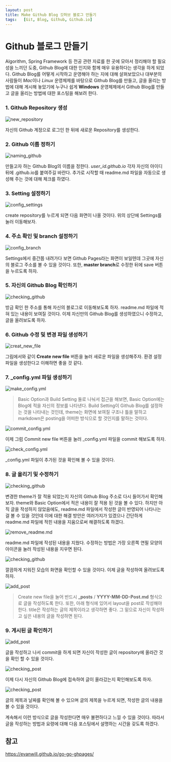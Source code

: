 ```yaml
---
layout: post
title: Make Github Blog 깃허브 블로그 만들기
tags:   [Git, Blog, Github, Github.io]
---
```


# Github 블로그 만들기

Algorithm, Spring Framework 등 전공 관련 자료를 한 곳에 모아서 정리해야 할 필요성을 느끼던 도중, Github Blog에 대한 인지와 함께 매우 유용하다는 생각을 하게 되었다. Github Blog를 어떻게 시작하고 운영해야 하는 지에 대해 살펴보았으나 대부분의 사람들이 *Mac*이나 *Linux* 운영체제를 바탕으로 Github Blog를 만들고, 글을 올리는 방법에 대해 게시해 놓았기에 누구나 쉽게 **Windows** 운영체제에서 Github Blog를 만들고 글을 올리는 방법에 대한 포스팅을 해보려 한다.

### 1. Github Repository 생성

![new_repository](/images/Make_Github_Blog_1.png)
<br/>

자신의 Github 계정으로 로그인 한 뒤에 새로운 Repository를 생성한다.

### 2. Github 이름 정하기

![naming_github](/images/Make_Github_Blog_2.png)
<br/>

만들고자 하는 Github Blog의 이름을 정한다. *user_id.github.io* 각자 자신의 아이디 뒤에 .github.io를 붙여주길 바란다.
추가로 시작할 때 readme.md 파일을 자동으로 생성해 주는 것에 대해 체크를 하였다.

### 3. Setting 설정하기

![config_settings](/images/Make_Github_Blog_3.png)
<br/>

create repository를 누르게 되면 다음 화면이 나올 것이다. 위의 상단에 Settings를 눌러 이동해보자.

### 4. 주소 확인 및 branch 설정하기

![config_branch](/images/Make_Github_Blog_4.png)
<br/>

Settings에서 중간쯤 내려가다 보면 Github Pages라는 화면이 보일텐데 그곳에 자신의 블로그 주소를 볼 수 있을 것이다.
또한, **master branch**로 수정한 뒤에 save 버튼을 누르도록 하자.

### 5. 자신의 Github Blog 확인하기

![checking_github](/images/Make_Github_Blog_5.png)
<br/>

방금 확인 한 주소를 통해 자신의 블로그로 이동해보도록 하자. readme.md 파일에 적혀 있는 내용이 보여질 것이다.
이제 자신만의 Github Blog를 생성하였으니 수정하고, 글을 올려보도록 하자.

### 6. Github 수정 및 변경 파일 생성하기

![creat_new_file](/images/Make_Github_Blog_6.png)
<br/>

그림에서와 같이 **Create new file** 버튼을 눌러 새로운 파일을 생성해주자. 환경 설정 파일을 생성한다고 이해하면 좋을 것 같다.

### 7. _config.yml 파일 생성하기

![make_config.yml](/images/Make_Github_Blog_7.png)
<br/>

> Basic Option과 Build Setting 둘로 나눠서 접근을 해보면, Basic Option에는 Blog에 적을 자신의 정보를 나타낸다.
> Build Setting이 Github Blog를 설정하는 것을 나타내는 것인데, theme는 화면에 보여질 구조나 틀을 말하고 markdown은 posting을 어떠한 방식으로 할 것인지를 말하는 것이다.

![commit_config.yml](/images/Make_Github_Blog_8.png)
<br/>

이제 그럼 Commit new file 버튼을 눌러 _config.yml 파일을 commit 해보도록 하자.

![check_config.yml](/images/Make_Github_Blog_9.png)
<br/>

_config.yml 파일이 추가된 것을 확인해 볼 수 있을 것이다.

### 8. 글 올리기 및 수정하기

![checking_github](/images/Make_Github_Blog_10.png)
<br/>

변경한 theme가 잘 적용 되었는지 자신의 Github Blog 주소로 다시 들어가서 확인해보자. theme와 Basic Option에서 적은 내용이 잘 적용 된 것을 볼 수 있다. 하지만 아직 글을 작성하지 않았음에도, readme.md 파일에서 작성한 글이 반영되어 나타나는 걸 볼 수 있을 것인데 이에 대한 해결 방안은 여러가지가 있겠으나 간단하게 readme.md 파일에 적힌 내용을 지움으로써 해결하도록 하겠다.

![remove_readme.md](/images/Make_Github_Blog_11.png)
<br/>

readme.md 파일에 작성된 내용을 지웠다. 수정하는 방법은 가장 오른쪽 연필 모양의 아이콘을 눌러 작성된 내용을 지우면 된다.

![checking_github](/images/Make_Github_Blog_12.png)
<br/>

깔끔하게 지워진 모습의 화면을 확인할 수 있을 것이다. 이제 글을 작성하여 올려보도록 하자.

![add_post](/images/Make_Github_Blog_13.png)
<br/>

> Create new file을 눌어 반드시 **_posts** / **YYYY-MM-DD-Post.md** 형식으로 글을 작성하도록 한다.
> 또한, 아래 형식에 있어서 layout을 post로 작성해야 한다. title은 작성하는 글의 제목이라고 생각하면 좋다. 그 밑으로 자신이 작성하고 싶은 내용의 글을 작성하면 된다.

### 9. 게시된 글 확인하기

![add_post](/images/Make_Github_Blog_14.png)
<br/>

글을 작성하고 나서 commit을 하게 되면 자신이 작성한 글이 repository에 올라간 것을 확인 할 수 있을 것이다.

![checking_post](/images/Make_Github_Blog_15.png)
<br/>

이제 다시 자신의 Github Blog에 접속하여 글이 올라갔는지 확인해보도록 하자.

![checking_post](/images/Make_Github_Blog_16.png)
<br/>

글의 제목과 날짜를 확인해 볼 수 있으며 글의 제목을 누르게 되면, 작성한 글의 내용을 볼 수 있을 것이다.

계속해서 이런 방식으로 글을 작성한다면 매우 불편하다고 느낄 수 있을 것이다. 따라서 글을 작성하는 방법과 요령에 대해 다음 포스팅에서 설명하는 시간을 갖도록 하겠다.

## 참고 
<https://evanwill.github.io/go-go-ghpages/>